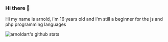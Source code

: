 ### Hi there 👋

Hi my name is arnold, i'm 16 years old and i'm still a beginner for the js and php programming languages

![arnoldart's github stats](https://github-readme-stats.vercel.app/api?username=adoni1209&show_icons=true)
